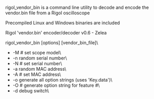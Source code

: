 rigol_vendor_bin is a command line utility to
decode and encode the vendor.bin file from a Rigol oscilloscope

Precompiled Linux and Windows binaries are included 

Rigol 'vendor.bin' encoder/decoder v0.6 - Zelea

rigol_vendor_bin [options] [vendor_bin_file]\
 - -M #    set scope model\
 - -n      random serial number\
 - -N #    set serial number\
 - -a      random MAC address\
 - -A #    set MAC address\
 - -o      generate all option strings (uses 'Key.data')\
 - -O #    generate option string for feature #\
 - -d      debug switch\

